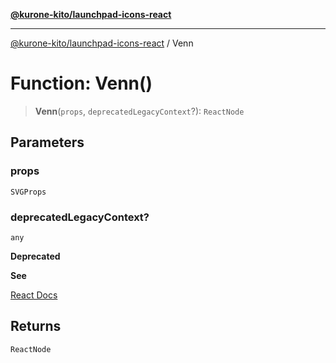 [**@kurone-kito/launchpad-icons-react**](../README.md)

***

[@kurone-kito/launchpad-icons-react](../globals.md) / Venn

# Function: Venn()

> **Venn**(`props`, `deprecatedLegacyContext`?): `ReactNode`

## Parameters

### props

`SVGProps`

### deprecatedLegacyContext?

`any`

**Deprecated**

**See**

[React Docs](https://legacy.reactjs.org/docs/legacy-context.html#referencing-context-in-lifecycle-methods)

## Returns

`ReactNode`
